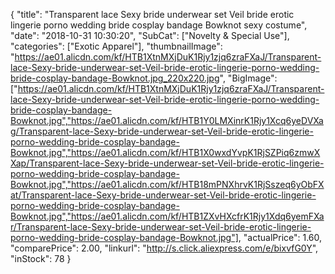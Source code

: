 {
	"title": "Transparent lace Sexy bride underwear set Veil bride erotic lingerie porno wedding bride cosplay bandage Bowknot sexy costume",
	"date": "2018-10-31 10:30:20",
	"SubCat": ["Novelty & Special Use"],
	"categories": ["Exotic Apparel"],
	"thumbnailImage": "https://ae01.alicdn.com/kf/HTB1XtnMXjDuK1Rjy1zjq6zraFXaJ/Transparent-lace-Sexy-bride-underwear-set-Veil-bride-erotic-lingerie-porno-wedding-bride-cosplay-bandage-Bowknot.jpg_220x220.jpg",
	"BigImage": ["https://ae01.alicdn.com/kf/HTB1XtnMXjDuK1Rjy1zjq6zraFXaJ/Transparent-lace-Sexy-bride-underwear-set-Veil-bride-erotic-lingerie-porno-wedding-bride-cosplay-bandage-Bowknot.jpg","https://ae01.alicdn.com/kf/HTB1Y0LMXinrK1Rjy1Xcq6yeDVXag/Transparent-lace-Sexy-bride-underwear-set-Veil-bride-erotic-lingerie-porno-wedding-bride-cosplay-bandage-Bowknot.jpg","https://ae01.alicdn.com/kf/HTB1X0wxdYvpK1RjSZPiq6zmwXXap/Transparent-lace-Sexy-bride-underwear-set-Veil-bride-erotic-lingerie-porno-wedding-bride-cosplay-bandage-Bowknot.jpg","https://ae01.alicdn.com/kf/HTB18mPNXhrvK1RjSszeq6yObFXat/Transparent-lace-Sexy-bride-underwear-set-Veil-bride-erotic-lingerie-porno-wedding-bride-cosplay-bandage-Bowknot.jpg","https://ae01.alicdn.com/kf/HTB1ZXvHXcfrK1Rjy1Xdq6yemFXar/Transparent-lace-Sexy-bride-underwear-set-Veil-bride-erotic-lingerie-porno-wedding-bride-cosplay-bandage-Bowknot.jpg"],
	"actualPrice": 1.60,
	"comparePrice": 2.00,
	"linkurl": "http://s.click.aliexpress.com/e/bixvfG0Y",
	"inStock": 78
}
